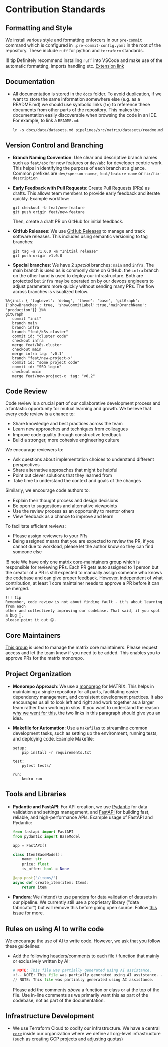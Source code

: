 # Contribution Standards

## Formatting and Style

We install various style and formatting enforcers in our `pre-commit` command which is configured in `.pre-commit-config.yaml` in the root of the repository. These include `ruff` for python and `terraform` standards. 

!!! tip
    Definitely recommend installing `ruff` into VSCode and make use of the automatic formatting, imports handling etc. [Extension link](https://marketplace.visualstudio.com/items?itemName=charliermarsh.ruff)

## Documentation

- All documentation is stored in the `docs` folder. To avoid duplication, if we want to store the same information somewhere else (e.g. as a README.md) we should use symbolic links (`ln`) to reference these documents from other parts of the repository. This makes the documentation easily discoverable when browsing the code in an IDE. For example, to link a `README.md`:
    
    ```
    ln -s docs/data/datasets.md pipelines/src/matrix/datasets/readme.md
    ```
    

## Version Control and Branching

- **Branch Naming Convention**: Use clear and descriptive branch names such as `feat/abc` for new features or `dev/abc` for developer centric work. This helps in identifying the purpose of each branch at a glance. Common prefixes are `dev/<person-name>`, `feat/feature-name` or `fix/fix-description`
- **Early Feedback with Pull Requests**: Create Pull Requests (PRs) as drafts. This allows team members to provide early feedback and iterate quickly. Example workflow:
    
    ```
    git checkout -b feat/new-feature
    git push origin feat/new-feature
    ```
    
    Then, create a draft PR on GitHub for initial feedback.
    
- **GitHub Releases**: We use [GitHub Releases](https://docs.github.com/en/repositories/releasing-projects-on-github/about-releases) to manage and track software releases. This includes using semantic versioning to tag branches:
    
    ```
    git tag -a v1.0.0 -m "Initial release"
    git push origin v1.0.0
    
    ```

- **Special branches**: We have 2 *special* branches: `main` and `infra`. The main branch is used as is commonly done on GitHub. the `infra` branch on the other hand is used to deploy our infrastructure. Both are protected but `infra` may be operated on by our devops engineers to adjust parameters more quickly without sending many PRs. The flow across branches is visualized below. 

```mermaid
%%{init: { 'logLevel': 'debug', 'theme': 'base', 'gitGraph': {'showBranches': true, 'showCommitLabel':true,'mainBranchName': 'production'}} }%%
gitGraph
   commit "init"
   branch main
   branch infra
   branch "feat/k8s-cluster"
   commit id: "cluster code"
   checkout infra
   merge feat/k8s-cluster
   checkout main
   merge infra tag: "v0.1"
   branch "feat/new-project-x"
   commit id: "some project code"
   commit id: "SSO login"
   checkout main
   merge feat/new-project-x  tag: "v0.2"
```
    
## Code Review

Code review is a crucial part of our collaborative development process and a fantastic opportunity for mutual learning and growth. We believe that every code review is a chance to:

- Share knowledge and best practices across the team
- Learn new approaches and techniques from colleagues
- Improve code quality through constructive feedback
- Build a stronger, more cohesive engineering culture

We encourage reviewers to:
- Ask questions about implementation choices to understand different perspectives
- Share alternative approaches that might be helpful
- Point out clever solutions that they learned from
- Take time to understand the context and goals of the changes

Similarly, we encourage code authors to:
- Explain their thought process and design decisions
- Be open to suggestions and alternative viewpoints
- Use the review process as an opportunity to mentor others
- View feedback as a chance to improve and learn

To facilitate efficient reviews:
- Please assign reviewers to your PRs
- Being assigned means that you are expected to review the PR, if you cannot due to workload, please let the author know so they can find someone else

!!! note
    We have only one matrix core-maintainers group which is responsible for reviewing
    PRs. Each PR gets auto assigned to 1 person but the creator of a PR is still expected
    to manually assign someone who knows the codebase and can give proper feedback.
    However, independent of what contribution, at least 1 core maintainer needs to
    approve a PR before it can be merged.
    
    !!! tip
    Remember, code review is not about finding fault - it's about learning from each
    other and collectively improving our codebase. That said, if you spot a bug 🐛,
    please point it out 🙃.

## Core Maintainers

[This group](https://github.com/orgs/everycure-org/teams/core-maintainers/) is used to manage the matrix core maintainers. Please request access and let the team know if you need to be added. This enables you to approve PRs for the matrix monorepo.

## Project Organization

- **Monorepo Approach**: We use a [monorepo](https://monorepo.tools/#what-is-a-monorepo) for MATRIX. This helps in maintaining a single repository for all parts, facilitating easier dependency management, and consistent development practices. It also encourages us all to look left and right and work together as a larger team rather than working in silos. If you want to understand the reason [why we went for this](https://monorepo.tools/#why-a-monorepo), the two links in this paragraph should give you an idea. 
- **Makefile for Automation**: Use a `Makefile`s to streamline common development tasks, such as setting up the environment, running tests, and deploying code. Example Makefile:
    
    ```
    setup:
        pip install -r requirements.txt
    
    test:
        pytest tests/
    
    run:
        kedro run
    ```
    

## Tools and Libraries

- **Pydantic and FastAPI**: For API creation, we use [Pydantic](https://pydantic-docs.helpmanual.io/) for data validation and settings management, and [FastAPI](https://fastapi.tiangolo.com/) for building fast, reliable, and high-performance APIs. Example usage of FastAPI and Pydantic:
    
    ```python
    from fastapi import FastAPI
    from pydantic import BaseModel
    
    app = FastAPI()
    
    class Item(BaseModel):
        name: str
        price: float
        is_offer: bool = None
    
    @app.post("/items/")
    async def create_item(item: Item):
        return item
    
    ```

- **Pandera**: We (intend) to use [pandera](https://pandera.readthedocs.io/en/stable) for data validation of datasets in our pipeline. We currently still use a proprietary library ("data fabricator") but will remove this before going open source. Follow [this issue](https://github.com/everycure-org/matrix/issues/213) for more.
    

## Rules on using AI to write code

We encourage the use of AI to write code. However, we ask that you follow these guidelines:

- Add the following headers/comments to each file / function that mainly or exclusively written by AI:
    ```python
    # NOTE: This file was partially generated using AI assistance.
    <!-- NOTE: This file was partially generated using AI assistance. -->
    // NOTE: This file was partially generated using AI assistance.
    ```

    Please add the comments _above_ a function or class or at the top of the file. Use in-line comments as we primarily want this as part of the codebase, not as part of the documentation.



## Infrastructure Development

- We use Terraform Cloud to codify our infrastructure. We have a central [`core`](https://github.com/everycure-org/core) inside our organization where we define all org-level infrastructure (such as creating GCP projects and adjusting quotas)